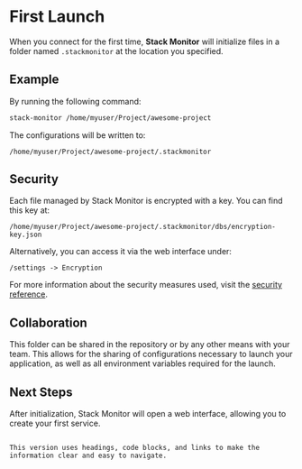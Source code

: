 # First Launch

When you connect for the first time, **Stack Monitor** will initialize files in a folder named `.stackmonitor` at the location you specified.

## Example

By running the following command:

```bash
stack-monitor /home/myuser/Project/awesome-project
```

The configurations will be written to:

```
/home/myuser/Project/awesome-project/.stackmonitor
```

## Security

Each file managed by Stack Monitor is encrypted with a key. You can find this key at:

```
/home/myuser/Project/awesome-project/.stackmonitor/dbs/encryption-key.json
```

Alternatively, you can access it via the web interface under:

```
/settings -> Encryption
```

For more information about the security measures used, visit the [security reference](/reference/security).

## Collaboration

This folder can be shared in the repository or by any other means with your team. This allows for the sharing of configurations necessary to launch your application, as well as all environment variables required for the launch.

## Next Steps

After initialization, Stack Monitor will open a web interface, allowing you to create your first service.
```

This version uses headings, code blocks, and links to make the information clear and easy to navigate.